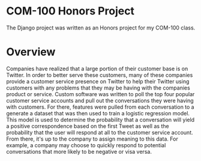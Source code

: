 # COM-100 Honors Project

The Django project was written as an Honors project for my COM-100 class. 

# Overview

Companies have realized that a large portion of their customer base is on Twitter. In order to
better serve these customers, many of these companies provide a customer service presence on Twitter
to help their Twitter using customers with any problems that they may be having with the companies product or service.
Custom software was written to poll the top four popular customer service accounts and pull out the conversations they were
having with customers. For there, features were pulled from each conversation to a generate a dataset that was then
used to train a logistic regression model. This model is used to determine the probability that a conversation will yield
a positive correspondence based on the first Tweet as well as the probability that the user will respond at all to the
customer service account. From there, it's up to the company to assign meaning to this data. For example, a company may 
choose to quickly respond to potential conversations that more likely to be negative or visa versa.
